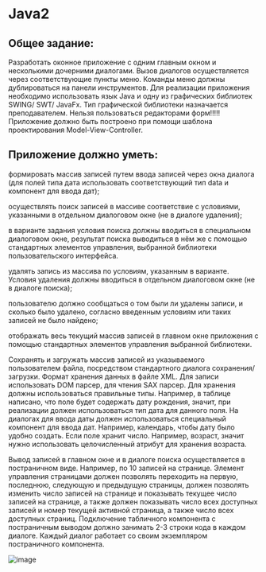 # Java2

## Общее задание: 

Разработать оконное приложение с одним главным окном и несколькими дочерними диалогами. Вызов диалогов осуществляется через соответствующие пункты меню. Команды меню должны дублироваться на панели инструментов. 
Для реализации приложения необходимо использовать язык Java и одну из графических библиотек SWING/ SWT/ JavaFx. Тип графической библиотеки назначается преподавателем. Нельзя пользоваться редакторами форм!!!!!
Приложение должно быть построено при помощи шаблона проектирования Model-View-Controller.

## Приложение должно уметь:

формировать массив записей путем ввода записей через окна диалога (для полей типа дата использовать соответствующий тип data и компонент для ввода дат);

осуществлять поиск записей в массиве соответствие с условиями, указанными в отдельном диалоговом окне (не в диалоге удаления);

в варианте задания условия поиска должны вводиться в специальном диалоговом окне, результат поиска выводиться в нём же с помощью стандартных элементов управления, выбранной библиотеки пользовательского интерфейса.

удалять запись из массива по условиям, указанным в варианте. Условия удаления должны вводиться в отдельном диалоговом окне (не в диалоге поиска);

пользователю должно сообщаться о том были ли удалены записи, и сколько было удалено, согласно введенным условиям или таких записей не было найдено;

отображать весь текущий массив записей в главном окне приложения с помощью стандартных элементов управления выбранной библиотеки. 

Сохранять и загружать массив записей из указываемого пользователем файла, посредством стандартного диалога сохранения/загрузки. Формат хранения данных в файле XML. Для записи использовать DOM парсер, для чтения SAX парсер.
Для хранения должны использоваться правильные типы. Например, в таблице написано, что поле будет содержать дату рождения, значит, при реализации должен использоваться тип дата для данного поля. На диалогах для ввода даты должен использоваться специальный компонент для ввода дат. Например, календарь, чтобы дату было удобно создать. Если поле хранит число. Например, возраст, значит нужно использовать целочисленный атрибут для хранения возраста.

Вывод записей в главном окне и в диалоге поиска осуществляется в постраничном виде. Например, по 10 записей на странице. Элемент управления страницами должен позволять переходить на первую, последнюю, следующую и предыдущую страницы, должен позволять изменить число записей на странице и показывать текущее число записей на странице, а также должен показывать число всех доступных записей и номер текущей активной страница, а также число всех доступных страниц. Подключение табличного компонента с постраничным выводом должно занимать 2-3 строки кода в каждом диалоге. Каждый диалог работает со своим экземпляром постраничного компонента.

![image](https://user-images.githubusercontent.com/56649790/114750566-cbff7280-9d5c-11eb-8dbb-d2922640b804.png)

